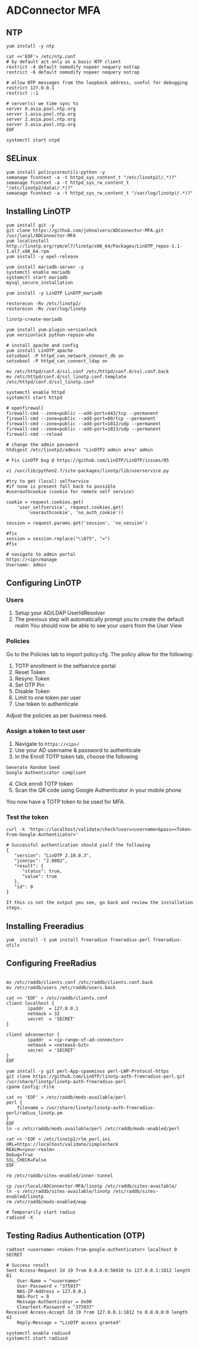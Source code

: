 # ADConnector MFA

## NTP
```
yum install -y ntp

cat <<'EOF'> /etc/ntp.conf
# by default act only as a basic NTP client
restrict -4 default nomodify nopeer noquery notrap
restrict -6 default nomodify nopeer noquery notrap
 
# allow NTP messages from the loopback address, useful for debugging
restrict 127.0.0.1
restrict ::1
 
# server(s) we time sync to
server 0.asia.pool.ntp.org
server 1.asia.pool.ntp.org
server 2.asia.pool.ntp.org
server 3.asia.pool.ntp.org
EOF

systemctl start ntpd
```

## SELinux
```
yum install policycoreutils-python -y
semanage fcontext -a -t httpd_sys_content_t "/etc/linotp2(/.*)?"
semanage fcontext -a -t httpd_sys_rw_content_t "/etc/linotp2/data(/.*)?"
semanage fcontext -a -t httpd_sys_rw_content_t "/var/log/linotp(/.*)?"
```


## Installing LinOTP
```
yum install git -y
git clone https://github.com/johnalvero/ADConnector-MFA.git /usr/local/ADConnector-MFA
yum localinstall http://linotp.org/rpm/el7/linotp/x86_64/Packages/LinOTP_repos-1.1-1.el7.x86_64.rpm
yum install -y epel-release

yum install mariadb-server -y
systemctl enable mariadb
systemctl start mariadb
mysql_secure_installation

yum install -y LinOTP LinOTP_mariadb 

restorecon -Rv /etc/linotp2/
restorecon -Rv /var/log/linotp

linotp-create-mariadb

yum install yum-plugin-versionlock
yum versionlock python-repoze-who

# install apache and config
yum install LinOTP_apache
setsebool -P httpd_can_network_connect_db on
setsebool -P httpd_can_connect_ldap on

mv /etc/httpd/conf.d/ssl.conf /etc/httpd/conf.d/ssl.conf.back
mv /etc/httpd/conf.d/ssl_linotp.conf.template /etc/httpd/conf.d/ssl_linotp.conf

systemctl enable httpd
systemctl start httpd

# openfirewall
firewall-cmd --zone=public --add-port=443/tcp --permanent
firewall-cmd --zone=public --add-port=80/tcp --permanent
firewall-cmd --zone=public --add-port=1812/udp --permanent
firewall-cmd --zone=public --add-port=1813/udp --permanent
firewall-cmd --reload

# change the admin password
htdigest /etc/linotp2/admins "LinOTP2 admin area" admin

# Fix LinOTP bug @ https://github.com/LinOTP/LinOTP/issues/85

vi /usr/lib/python2.7/site-packages/linotp/lib/userservice.py

#try to get (local) selfservice
#if none is present fall back to possible
#userauthcookie (cookie for remote self service)

cookie = request.cookies.get(
    'user_selfservice', request.cookies.get(
        'userauthcookie', 'no_auth_cookie'))

session = request.params.get('session', 'no_session')

#fix
session = session.replace("\\075", "=")
#fix

# navigate to admin portal
https://<ip>/manage
Username: admin
```

## Configuring LinOTP

### Users
1. Setup your AD/LDAP UserIdResolver
2. The previous step will automatically prompt you to create the default realm
You should now be able to see your users from the User View

### Policies
Go to the Policies tab to import policy.cfg. The policy allow for the following:
1. TOTP enrollment in the selfservice portal
2. Reset Token
3. Resync Token
4. Set OTP Pin
5. Disable Token
6. Limit to one token per user
7. Use token to authenticate

Adjust the policies as per business need.

### Assign a token to test user

 1. Navigate to `https://<ip>/`
 2. Use your AD username & password to authenticate
 3. In the Enroll TOTP token tab, choose the following
```
Generate Random Seed
Google Authenticator compliant
```
 4. Click enroll TOTP token
 5. Scan the QR code using Google Authenticator in your mobile phone

You now have a TOTP token to be used for MFA.

### Test the token
```
curl -k 'https://localhost/validate/check?user=<username>&pass=<Token-From-Google-Authenticator>'

# Successful authentication should yielf the following
{
   "version": "LinOTP 2.10.0.3", 
   "jsonrpc": "2.0802", 
   "result": {
      "status": true, 
      "value": true
   }, 
   "id": 0
}

If this is not the output you see, go back and review the installation steps.
```

## Installing Freeradius
```
yum  install -t yum install freeradius freeradius-perl freeradius-utils
```

## Configuring FreeRadius
```

mv /etc/raddb/clients.conf /etc/raddb/clients.conf.back
mv /etc/raddb/users /etc/raddb/users.back

cat << 'EOF' > /etc/raddb/clients.conf
client localhost {
        ipaddr  = 127.0.0.1
        netmask = 32            
        secret  = 'SECRET' 
}

client adconnector {
        ipaddr  = <ip-range-of-ad-connector>
        netmask = <netmask-bit>            
        secret  = 'SECRET' 
}
EOF

yum install -y git perl-App-cpanminus perl-LWP-Protocol-https
git clone https://github.com/LinOTP/linotp-auth-freeradius-perl.git /usr/share/linotp/linotp-auth-freeradius-perl
cpanm Config::File

cat << 'EOF' > /etc/raddb/mods-available/perl
perl {
	filename = /usr/share/linotp/linotp-auth-freeradius-perl/radius_linotp.pm
}
EOF
ln -s /etc/raddb/mods-available/perl /etc/raddb/mods-enabled/perl

cat << 'EOF > /etc/linotp2/rlm_perl.ini
URL=https://localhost/validate/simplecheck
REALM=<your-realm>
Debug=True
SSL_CHECK=False
EOF

rm /etc/raddb/sites-enabled/inner-tunnel 

cp /usr/local/ADConnector-MFA/linotp /etc/raddb/sites-available/
ln -s /etc/raddb/sites-available/linotp /etc/raddb/sites-enabled/linotp
rm /etc/raddb/mods-enabled/eap 

# Temporarily start radius
radiusd -X
```
## Testing Radius Authentication (OTP)
```
radtest <username> <token-from-google-authenticator> localhost 0 SECRET

# Success result
Sent Access-Request Id 19 from 0.0.0.0:50410 to 127.0.0.1:1812 length 81
	User-Name = "<username>"
	User-Password = "375937"
	NAS-IP-Address = 127.0.0.1
	NAS-Port = 0
	Message-Authenticator = 0x00
	Cleartext-Password = "375937"
Received Access-Accept Id 19 from 127.0.0.1:1812 to 0.0.0.0:0 length 43
	Reply-Message = "LinOTP access granted"
	
systemctl enable radiusd
systemctl start radiusd
```

